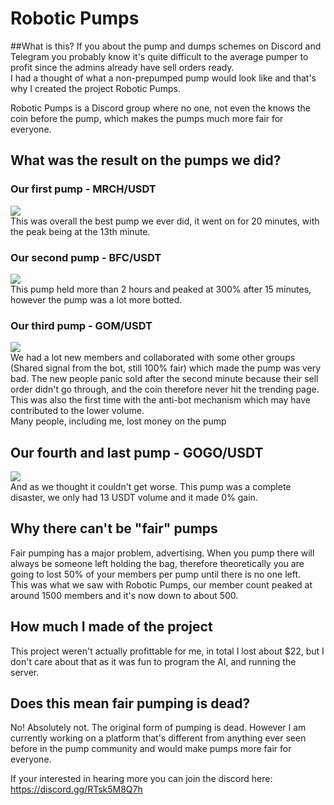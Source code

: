 # Robotic Pumps
##What is this?
If you about the pump and dumps schemes on Discord and Telegram you probably know it's quite difficult to the average pumper to profit since the admins already have sell orders ready.  
I had a thought of what a non-prepumped pump would look like and that's why I created the project Robotic Pumps.    

Robotic Pumps is a Discord group where no one, not even the knows the coin before the pump, which makes the pumps much more fair for everyone.

## What was the result on the pumps we did?
### Our first pump - MRCH/USDT
[<img src="https://media.discordapp.net/attachments/832311983943843891/864225416502575151/unknown.png">](https://discord.gg/RTsk5M8Q7h)  
This was overall the best pump we ever did, it went on for 20 minutes, with the peak being at the 13th minute.

### Our second pump - BFC/USDT
[<img src="https://media.discordapp.net/attachments/832311983943843891/866426307880157224/unknown.png">](https://discord.gg/RTsk5M8Q7h)  
This pump held more than 2 hours and peaked at 300% after 15 minutes, however the pump was a lot more botted.

### Our third pump - GOM/USDT
[<img src="https://media.discordapp.net/attachments/832311983943843891/873673655928885298/unknown.png">](https://discord.gg/RTsk5M8Q7h)  
We had a lot new members and collaborated with some other groups (Shared signal from the bot, still 100% fair) which made the pump was very bad. The new people panic sold after the second minute because their sell order didn't go through, and the coin therefore never hit the trending page.  
This was also the first time with the anti-bot mechanism which may have contributed to the lower volume.  
Many people, including me, lost money on the pump

## Our fourth and last pump - GOGO/USDT
[<img src="https://media.discordapp.net/attachments/832311983943843891/878719740263137320/unknown.png">](https://discord.gg/RTsk5M8Q7h)  
And as we thought it couldn't get worse. This pump was a complete disaster, we only had 13 USDT volume and it made 0% gain.

## Why there can't be "fair" pumps
Fair pumping has a major problem, advertising. When you pump there will always be someone left holding the bag, therefore theoretically you are going to lost 50% of your members per pump until there is no one left.  
This was what we saw with Robotic Pumps, our member count peaked at around 1500 members and it's now down to about 500.  

## How much I made of the project
This project weren't actually profittable for me, in total I lost about $22, but I don't care about that as it was fun to program the AI, and running the server.

## Does this mean fair pumping is dead?
No! Absolutely not. The original form of pumping is dead. However I am currently working on a platform that's different from anything ever seen before in the pump community and would make pumps more fair for everyone.    

If your interested in hearing more you can join the discord here: https://discord.gg/RTsk5M8Q7h
